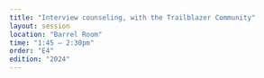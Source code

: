 ```yaml
---
title: "Interview counseling, with the Trailblazer Community"
layout: session
location: "Barrel Room"
time: "1:45 — 2:30pm"
order: "E4"
edition: "2024"
---
```


